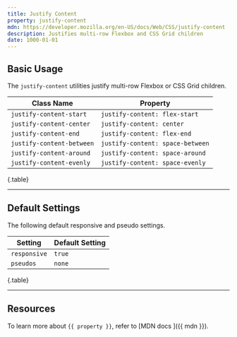 ```yaml
---
title: Justify Content
property: justify-content
mdn: https://developer.mozilla.org/en-US/docs/Web/CSS/justify-content
description: Justifies multi-row Flexbox and CSS Grid children
date: 1000-01-01
---
```


## Basic Usage

The `justify-content` utilities justify multi-row Flexbox or CSS Grid children.

| Class Name                | Property                         |
| ------------------------- | -------------------------------- |
| `justify-content-start`   | `justify-content: flex-start`    |
| `justify-content-center`  | `justify-content: center`        |
| `justify-content-end`     | `justify-content: flex-end`      |
| `justify-content-between` | `justify-content: space-between` |
| `justify-content-around`  | `justify-content: space-around`  |
| `justify-content-evenly`  | `justify-content: space-evenly`  |

{.table}

---

## Default Settings

The following default responsive and pseudo settings.

| Setting      | Default Setting |
| ------------ | --------------- |
| `responsive` | `true`          |
| `pseudos`    | `none`          |

{.table}

---

## Resources

To learn more about `{{ property }}`, refer to [MDN docs <i class="far fa-external-link ml-6"></i>]({{ mdn }}).
